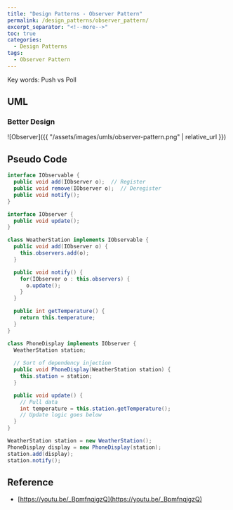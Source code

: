 ```yaml
---
title: "Design Patterns - Observer Pattern"
permalink: /design_patterns/observer_pattern/
excerpt_separator: "<!--more-->"
toc: true
categories:
  - Design Patterns
tags:
  - Observer Pattern
---
```


Key words: Push vs Poll

## UML  

### Better Design

![Observer]({{ "/assets/images/umls/observer-pattern.png" | relative_url }})

## Pseudo Code

```java
interface IObservable {
  public void add(IObserver o);  // Register
  public void remove(IObserver o);  // Deregister
  public void notify();
}

interface IObserver {
  public void update();
}

class WeatherStation implements IObservable {
  public void add(IObserver o) {
    this.observers.add(o);
  }

  public void notify() {
    for(IObserver o : this.observers) {
      o.update();
    }
  }

  public int getTemperature() {
    return this.temperature;
  }
}

class PhoneDisplay implements IObserver {
  WeatherStation station;
  
  // Sort of dependency injection
  public void PhoneDisplay(WeatherStation station) {  
    this.station = station;
  }

  public void update() {
    // Pull data
    int temperature = this.station.getTemperature();
    // Update logic goes below
  }
}
```

```java
WeatherStation station = new WeatherStation();
PhoneDisplay display = new PhoneDisplay(station);
station.add(display);
station.notify();
```

## Reference

- [https://youtu.be/_BpmfnqjgzQ](https://youtu.be/_BpmfnqjgzQ)
